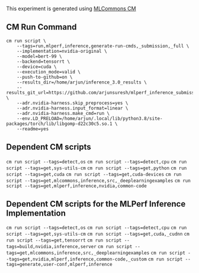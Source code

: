 This experiment is generated using [MLCommons CM](https://github.com/mlcommons/ck)
## CM Run Command
```
cm run script \
	--tags=run,mlperf,inference,generate-run-cmds,_submission,_full \
	--implementation=nvidia-original \
	--model=bert-99 \
	--backend=tensorrt \
	--device=cuda \
	--execution_mode=valid \
	--push-to-github=on \
	--results_dir=/home/arjun/inference_3.0_results \
	--results_git_url=https://github.com/arjunsuresh/mlperf_inference_submissions_v3.0 \
	--adr.nvidia-harness.skip_preprocess=yes \
	--adr.nvidia-harness.input_format=linear \
	--adr.nvidia-harness.make_cmd=run \
	--env.LD_PRELOAD=/home/arjun/.local/lib/python3.8/site-packages/torch/lib/libgomp-d22c30c5.so.1 \
	--readme=yes
```
## Dependent CM scripts 

`cm run script --tags=detect,os`
`cm run script --tags=detect,cpu`
`cm run script --tags=get,sys-utils-cm`
`cm run script --tags=get,python`
`cm run script --tags=get,cuda`
`cm run script --tags=get,cuda-devices`
`cm run script --tags=get,mlcommons,inference,src,_deeplearningexamples`
`cm run script --tags=get,mlperf,inference,nvidia,common-code`
## Dependent CM scripts for the MLPerf Inference Implementation

`cm run script --tags=detect,os`
`cm run script --tags=detect,cpu`
`cm run script --tags=get,sys-utils-cm`
`cm run script --tags=get,cuda,_cudnn`
`cm run script --tags=get,tensorrt`
`cm run script --tags=build,nvidia,inference,server`
`cm run script --tags=get,mlcommons,inference,src,_deeplearningexamples`
`cm run script --tags=get,nvidia,mlperf,inference,common-code,_custom`
`cm run script --tags=generate,user-conf,mlperf,inference`